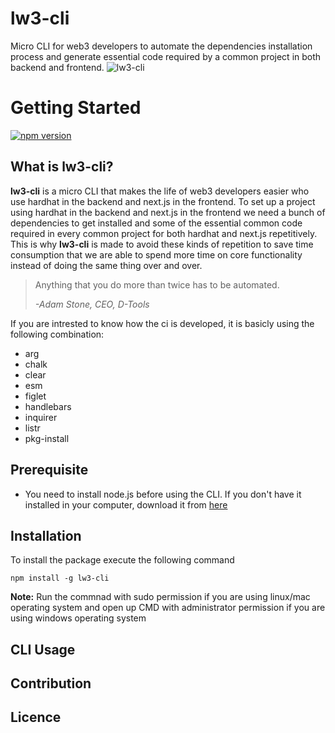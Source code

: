 # lw3-cli
Micro CLI for web3 developers to automate the dependencies installation process and generate essential code required by a common project in both backend and frontend.
![lw3-cli](https://user-images.githubusercontent.com/29048917/165274595-a44bcbfa-aded-4154-9e61-b4f1b6a84641.png)

# Getting Started 
[![npm version](https://badge.fury.io/js/lw3-cli.svg)](https://badge.fury.io/js/lw3-cli)

## What is lw3-cli?

**lw3-cli** is a micro CLI that makes the life of web3 developers easier who use hardhat in the backend and next.js in the frontend.
To set up a project using hardhat in the backend and next.js in the frontend we need a bunch of dependencies to get installed and some of the essential common code required in every common project for both hardhat and next.js repetitively.
This is why **lw3-cli** is made to avoid these kinds of repetition to save time consumption that we are able to spend more time on core functionality instead of doing the same thing over and over.

>Anything that you do more than twice has to be automated.
>
> *-Adam Stone, CEO, D-Tools*

If you are intrested to know how the ci is developed, it is basicly using the following combination:
- arg 
- chalk
- clear
- esm
- figlet
- handlebars
- inquirer
- listr
- pkg-install

## Prerequisite
- You need to install node.js before using the CLI. If you don't have it installed in your computer, download it from [here](https://nodejs.org/en/download/) 

## Installation 
To install the package execute the following command

`npm install -g lw3-cli`

**Note:** Run the commnad with sudo permission if you are using linux/mac operating system and open up CMD with administrator permission if you are using windows operating system 

## CLI Usage
## Contribution
## Licence
